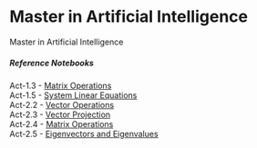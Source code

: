 # Master in Artificial Intelligence

Master in Artificial Intelligence

##### Reference Notebooks

Act-1.3 - [Matrix Operations](./Aprendizaje_Automatico/Actividad-1/Act-1.3.ipynb)  
Act-1.5 - [System Linear Equations](./Aprendizaje_Automatico/Actividad-1/Act-1.5.ipynb)  
Act-2.2 - [Vector Operations](./Aprendizaje_Automatico/Actividad-2/Act-2.2.ipynb)  
Act-2.3 - [Vector Projection](./Aprendizaje_Automatico/Actividad-2/Act-2.3.ipynb)  
Act-2.4 - [Matrix Operations](./Aprendizaje_Automatico/Actividad-2/Act-2.4.ipynb)  
Act-2.5 - [Eigenvectors and Eigenvalues](./Aprendizaje_Automatico/Actividad-2/Act-2.5.ipynb)
